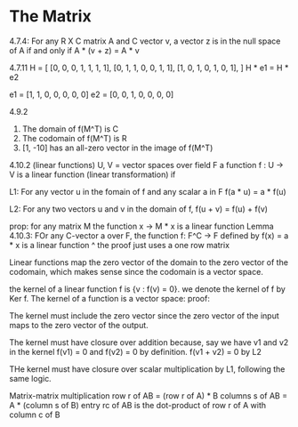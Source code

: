 # The Matrix

4.7.4: For any R X C matrix A and C vector v, a vector z is in the null space of A if and only if A * (v + z) = A * v

4.7.11
H = [
  [0, 0, 0, 1, 1, 1, 1],
  [0, 1, 1, 0, 0, 1, 1],
  [1, 0, 1, 0, 1, 0, 1],
]
H * e1 = H * e2

e1 = [1, 1, 0, 0, 0, 0, 0]
e2 = [0, 0, 1, 0, 0, 0, 0]

4.9.2
1. The domain of f(M^T) is C
2. The codomain of f(M^T) is R
3. [1, -10] has an all-zero vector in the image of f(M^T)

4.10.2 (linear functions)
U, V = vector spaces over field F
a function f : U -> V is a linear function (linear transformation) if

L1: For any vector u in the fomain of f and any scalar a in F
f(a * u) = a * f(u)

L2: For any two vectors u and v in the domain of f,
f(u + v) = f(u) + f(v)

prop: for any matrix M the function x -> M * x is a linear function
Lemma 4.10.3: FOr any C-vector a over F, the function f: F^C -> F defined by f(x) = a * x
is a linear function
^ the proof just uses a one row matrix

Linear functions map the zero vector of the domain to the zero vector of the codomain, which makes sense since the codomain is a vector space.

the kernel of a linear function f is {v : f(v) = 0}. we denote the kernel of f by Ker f.
The kernel of a function is a vector space:
proof:

The kernel must include the zero vector since the zero vector of the input maps to the zero vector of the output.

The kernel must have closure over addition because, say we have v1 and v2 in the kernel
f(v1) = 0 and f(v2) = 0 by definition. f(v1 + v2) = 0 by L2

THe kernel must have closure over scalar multiplication by L1, following the same logic.

Matrix-matrix multiplication
row r of AB = (row r of A) * B
columns s of AB = A * (column s of B)
entry rc of AB is the dot-product of row r of A with column c of B 
